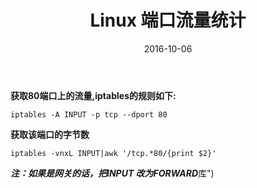 ﻿---
title: Linux 端口流量统计
date: 2016-10-06
---
**获取80端口上的流量,iptables的规则如下:**
```shell
iptables -A INPUT -p tcp --dport 80
```
**获取该端口的字节数**
```shell
iptables -vnxL INPUT|awk '/tcp.*80/{print $2}'
```
***注：如果是网关的话，把INPUT 改为FORWARD***库")